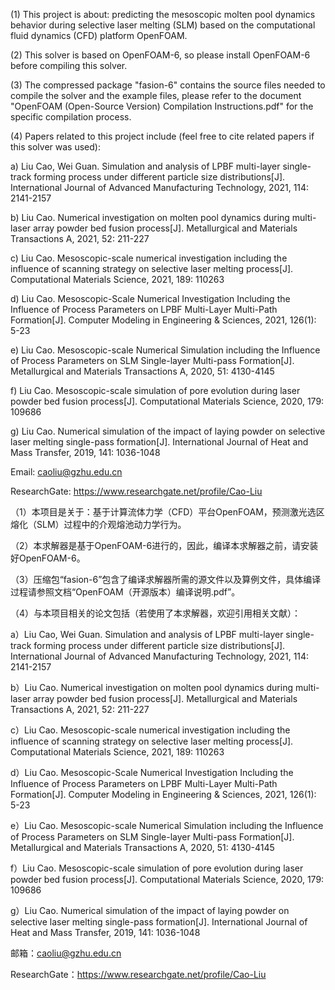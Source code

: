 (1) This project is about: predicting the mesoscopic molten pool dynamics behavior during selective laser melting (SLM) based on the computational fluid dynamics (CFD) platform OpenFOAM.

(2) This solver is based on OpenFOAM-6, so please install OpenFOAM-6 before compiling this solver.

(3) The compressed package "fasion-6" contains the source files needed to compile the solver and the example files, please refer to the document "OpenFOAM (Open-Source Version) Compilation Instructions.pdf" for the specific compilation process.

(4) Papers related to this project include (feel free to cite related papers if this solver was used):

  a) Liu Cao, Wei Guan. Simulation and analysis of LPBF multi-layer single-track forming process under different particle size distributions[J]. International Journal of Advanced Manufacturing Technology, 2021, 114: 2141-2157
  
  b) Liu Cao. Numerical investigation on molten pool dynamics during multi-laser array powder bed fusion process[J]. Metallurgical and Materials Transactions A, 2021, 52: 211-227
  
  c) Liu Cao. Mesoscopic-scale numerical investigation including the influence of scanning strategy on selective laser melting process[J]. Computational Materials Science, 2021, 189: 110263
  
  d) Liu Cao. Mesoscopic-Scale Numerical Investigation Including the Influence of Process Parameters on LPBF Multi-Layer Multi-Path Formation[J]. Computer Modeling in Engineering & Sciences, 2021, 126(1): 5-23
  
  e) Liu Cao. Mesoscopic-scale Numerical Simulation including the Influence of Process Parameters on SLM Single-layer Multi-pass Formation[J]. Metallurgical and Materials Transactions A, 2020, 51: 4130-4145
  
  f) Liu Cao. Mesoscopic-scale simulation of pore evolution during laser powder bed fusion process[J]. Computational Materials Science, 2020, 179: 109686
  
  g) Liu Cao. Numerical simulation of the impact of laying powder on selective laser melting single-pass formation[J]. International Journal of Heat and Mass Transfer, 2019, 141: 1036-1048
  
Email: caoliu@gzhu.edu.cn

ResearchGate: https://www.researchgate.net/profile/Cao-Liu

（1）本项目是关于：基于计算流体力学（CFD）平台OpenFOAM，预测激光选区熔化（SLM）过程中的介观熔池动力学行为。

（2）本求解器是基于OpenFOAM-6进行的，因此，编译本求解器之前，请安装好OpenFOAM-6。

（3）压缩包“fasion-6”包含了编译求解器所需的源文件以及算例文件，具体编译过程请参照文档“OpenFOAM（开源版本）编译说明.pdf”。

（4）与本项目相关的论文包括（若使用了本求解器，欢迎引用相关文献）：

  a）Liu Cao, Wei Guan. Simulation and analysis of LPBF multi-layer single-track forming process under different particle size distributions[J]. International Journal of Advanced Manufacturing Technology, 2021, 114: 2141-2157
  
  b）Liu Cao. Numerical investigation on molten pool dynamics during multi-laser array powder bed fusion process[J]. Metallurgical and Materials Transactions A, 2021, 52: 211-227
  
  c）Liu Cao. Mesoscopic-scale numerical investigation including the influence of scanning strategy on selective laser melting process[J]. Computational Materials Science, 2021, 189: 110263
  
  d）Liu Cao. Mesoscopic-Scale Numerical Investigation Including the Influence of Process Parameters on LPBF Multi-Layer Multi-Path Formation[J]. Computer Modeling in Engineering & Sciences, 2021, 126(1): 5-23
  
  e）Liu Cao. Mesoscopic-scale Numerical Simulation including the Influence of Process Parameters on SLM Single-layer Multi-pass Formation[J]. Metallurgical and Materials Transactions A, 2020, 51: 4130-4145
  
  f）Liu Cao. Mesoscopic-scale simulation of pore evolution during laser powder bed fusion process[J]. Computational Materials Science, 2020, 179: 109686
  
  g）Liu Cao. Numerical simulation of the impact of laying powder on selective laser melting single-pass formation[J]. International Journal of Heat and Mass Transfer, 2019, 141: 1036-1048
  
邮箱：caoliu@gzhu.edu.cn

ResearchGate：https://www.researchgate.net/profile/Cao-Liu
